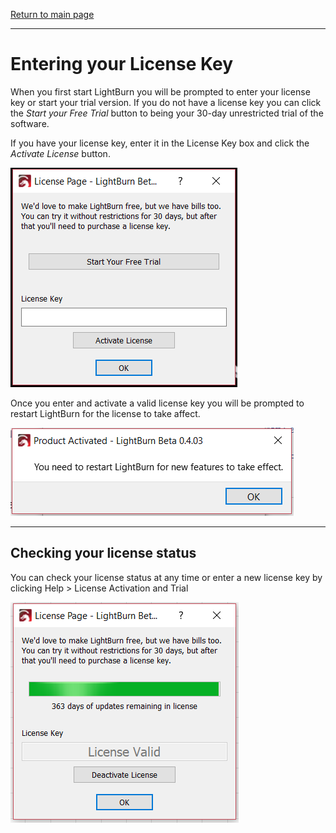 [Return to main page](README.md)

----

# Entering your License Key

When you first start LightBurn you will be prompted to enter your license key or start your trial version. If you do not have a license key you can click the *Start your Free Trial* button to being your 30-day unrestricted trial of the software.

If you have your license key, enter it in the License Key box and click the *Activate License* button. 

![License Window](/img/License.PNG)

Once you enter and activate a valid license key you will be prompted to restart LightBurn for the license to take affect.

![License Restart](/img/LicenseRestart.PNG)

-----

## Checking your license status

You can check your license status at any time or enter a new license key by clicking Help > License Activation and Trial

![Valid License](/img/LicenseValid.PNG)





